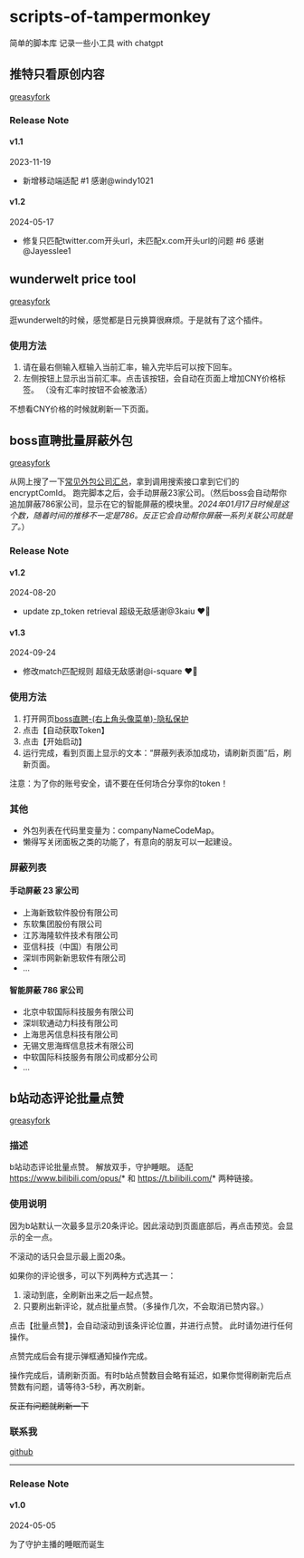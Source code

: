 # scripts-of-tampermonkey
简单的脚本库 记录一些小工具 with chatgpt

## 推特只看原创内容
[greasyfork](https://greasyfork.org/zh-CN/scripts/479243-%E6%8E%A8%E7%89%B9%E5%8F%AA%E7%9C%8B%E5%8E%9F%E5%88%9B%E5%86%85%E5%AE%B9)

### Release Note
#### v1.1
2023-11-19
- 新增移动端适配 #1 感谢@windy1021
#### v1.2
2024-05-17
- 修复只匹配twitter.com开头url，未匹配x.com开头url的问题 #6 感谢@Jayesslee1 

## wunderwelt price tool

[greasyfork](https://greasyfork.org/zh-CN/scripts/480734-wunderwelt-price-tool)


逛wunderwelt的时候，感觉都是日元换算很麻烦。于是就有了这个插件。

### 使用方法
1. 请在最右侧输入框输入当前汇率，输入完毕后可以按下回车。
2. 左侧按钮上显示出当前汇率。点击该按钮，会自动在页面上增加CNY价格标签。
（没有汇率时按钮不会被激活）

不想看CNY价格的时候就刷新一下页面。

## boss直聘批量屏蔽外包
[greasyfork](https://greasyfork.org/zh-CN/scripts/485051-boss%E7%9B%B4%E8%81%98%E6%89%B9%E9%87%8F%E5%B1%8F%E8%94%BD%E5%A4%96%E5%8C%85)

从网上搜了一下[常见外包公司汇总](https://blog.csdn.net/qq_43073558/article/details/120855582)，拿到调用搜索接口拿到它们的encryptComId。
跑完脚本之后，会手动屏蔽23家公司。（然后boss会自动帮你追加屏蔽786家公司，显示在它的智能屏蔽的模块里。*2024年01月17日时候是这个数，随着时间的推移不一定是786。反正它会自动帮你屏蔽一系列关联公司就是了。*）

### Release Note
#### v1.2
2024-08-20
- update zp_token retrieval 超级无敌感谢@3kaiu ❤️‍🔥
#### v1.3
2024-09-24
- 修改match匹配规则 超级无敌感谢@i-square ❤️‍🔥 

### 使用方法
1. 打开网页[boss直聘-(右上角头像菜单)-隐私保护](https://www.zhipin.com/web/geek/privacy-set?)
2. 点击【自动获取Token】
3. 点击【开始启动】
4. 运行完成，看到页面上显示的文本：“屏蔽列表添加成功，请刷新页面”后，刷新页面。

注意：为了你的账号安全，请不要在任何场合分享你的token！

### 其他
- 外包列表在代码里变量为：companyNameCodeMap。
- 懒得写关闭面板之类的功能了，有意向的朋友可以一起建设。

### 屏蔽列表
#### 手动屏蔽 23 家公司
- 上海新致软件股份有限公司
- 东软集团股份有限公司
- 江苏海隆软件技术有限公司
- 亚信科技（中国）有限公司
- 深圳市网新新思软件有限公司
- ...

#### 智能屏蔽 786 家公司
- 北京中软国际科技服务有限公司
- 深圳软通动力科技有限公司
- 上海思芮信息科技有限公司
- 无锡文思海辉信息技术有限公司
- 中软国际科技服务有限公司成都分公司
- ...

## b站动态评论批量点赞
[greasyfork](https://greasyfork.org/zh-CN/scripts/494083-b%E7%AB%99%E5%8A%A8%E6%80%81%E8%AF%84%E8%AE%BA%E6%89%B9%E9%87%8F%E7%82%B9%E8%B5%9E)

### 描述
b站动态评论批量点赞。 解放双手，守护睡眠。
适配 https://www.bilibili.com/opus/* 和 https://t.bilibili.com/* 两种链接。

### 使用说明

因为b站默认一次最多显示20条评论。因此滚动到页面底部后，再点击预览。会显示的全一点。

不滚动的话只会显示最上面20条。


如果你的评论很多，可以下列两种方式选其一：

1. 滚动到底，全刷新出来之后一起点赞。
2. 只要刷出新评论，就点批量点赞。（多操作几次，不会取消已赞内容。）

点击【批量点赞】，会自动滚动到该条评论位置，并进行点赞。
此时请勿进行任何操作。

点赞完成后会有提示弹框通知操作完成。

操作完成后，请刷新页面。有时b站点赞数目会略有延迟，如果你觉得刷新完后点赞数有问题，请等待3-5秒，再次刷新。

~~反正有问题就刷新一下~~

### 联系我
[github](https://github.com/ssoda01/scripts-of-tampermonkey)

---

### Release Note

#### v1.0
2024-05-05

为了守护主播的睡眠而诞生

